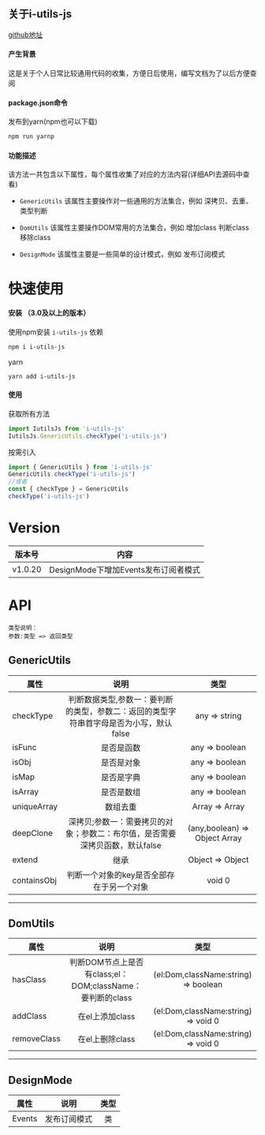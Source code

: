 ## 关于i-utils-js

[github地址](https://github.com/dguoqing/i-utils-js)

#### 产生背景
这是关于个人日常比较通用代码的收集，方便日后使用，编写文档为了以后方便查阅

#### package.json命令
发布到yarn(npm也可以下载)
```bash
npm run yarnp
```

#### 功能描述
该方法一共包含以下属性，每个属性收集了对应的方法内容(详细API去源码中查看)

- `GenericUtils`
  该属性主要操作对一些通用的方法集合，例如 深拷贝、去重、类型判断

- `DomUtils`
  该属性主要操作DOM常用的方法集合，例如 增加class 判断class 移除class

- `DesignMode`
  该属性主要是一些简单的设计模式，例如 发布订阅模式


# 快速使用
#### 安装 （3.0及以上的版本）
使用npm安装 `i-utils-js` 依赖
```bash
npm i i-utils-js
```
yarn
```hash
yarn add i-utils-js
```
#### 使用
获取所有方法
```js
import IutilsJs from 'i-utils-js'
IutilsJs.GenericUtils.checkType('i-utils-js')
```
按需引入
```js
import { GenericUtils } from 'i-utils-js'
GenericUtils.checkType('i-utils-js')
//或者
const { checkType } = GenericUtils
checkType('i-utils-js')
```

# Version

版本号|内容
--|:--:
v1.0.20|DesignMode下增加Events发布订阅者模式


# API
```
类型说明：
参数:类型 => 返回类型
```
## GenericUtils
属性|说明|类型
--|:--:|:--:
checkType|判断数据类型,参数一：要判断的类型，参数二：返回的类型字符串首字母是否为小写，默认false|any => string
isFunc   |是否是函数  |any => boolean
isObj    |是否是对象  |any => boolean
isMap    |是否是字典  |any => boolean
isArray  |是否是数组  |any => boolean
uniqueArray  |数组去重  |Array => Array
deepClone  |深拷贝;参数一：需要拷贝的对象；参数二：布尔值，是否需要深拷贝函数，默认false | (any,boolean) => Object Array
extend  |继承  |Object => Object
containsObj  |判断一个对象的key是否全部存在于另一个对象  |void 0

---

## DomUtils
属性|说明|类型
--|:--:|:--:
hasClass|判断DOM节点上是否有class;el：DOM;className：要判断的class|(el:Dom,className:string) => boolean
addClass   |在el上添加class |(el:Dom,className:string) => void 0
removeClass    |在el上删除class |(el:Dom,className:string) => void 0


---

## DesignMode
属性|说明|类型
--|:--:|:--:
Events|发布订阅模式|类
